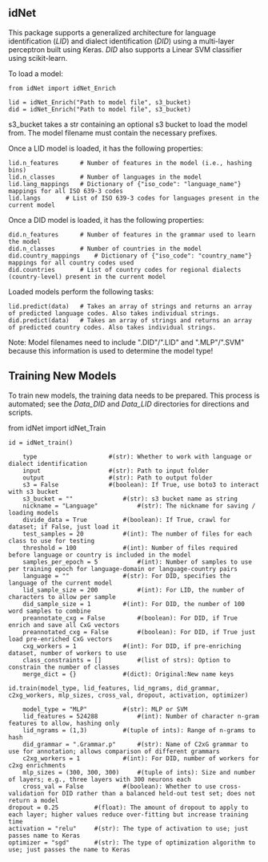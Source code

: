 idNet
--------

This package supports a generalized architecture for language identification (*LID*) and dialect identification (*DID*) using a multi-layer perceptron built using Keras. *DID* also supports a Linear SVM classifier using scikit-learn.

To load a model:

	from idNet import idNet_Enrich
	
	lid = idNet_Enrich("Path to model file", s3_bucket)
	did = idNet_Enrich("Path to model file", s3_bucket)
	
s3_bucket takes a str containing an optional s3 bucket to load the model from. The model filename must contain the necessary prefixes.
	
Once a LID model is loaded, it has the following properties:

	lid.n_features		# Number of features in the model (i.e., hashing bins)
	lid.n_classes		# Number of languages in the model
	lid.lang_mappings	# Dictionary of {"iso_code": "language_name"} mappings for all ISO 639-3 codes
	lid.langs		# List of ISO 639-3 codes for languages present in the current model
	
Once a DID model is loaded, it has the following properties:

	did.n_features		# Number of features in the grammar used to learn the model
	did.n_classes		# Number of countries in the model
	did.country_mappings	# Dictionary of {"iso_code": "country_name"} mappings for all country codes used
	did.countries		# List of country codes for regional dialects (country-level) present in the current model
	
Loaded models perform the following tasks:

	lid.predict(data)	# Takes an array of strings and returns an array of predicted language codes. Also takes individual strings.
	did.predict(data)	# Takes an array of strings and returns an array of predicted country codes. Also takes individual strings.
	
Note: Model filenames need to include ".DID"/".LID" and ".MLP"/".SVM" because this information is used to determine the model type!

Training New Models
----------------------

To train new models, the training data needs to be prepared. This process is automated; see the *Data_DID* and *Data_LID* directories for directions and scripts.

from idNet import idNet_Train

    id = idNet_train()

        type					#(str): Whether to work with language or dialect identification
        input					#(str): Path to input folder
        output					#(str): Path to output folder
        s3 = False				#(boolean): If True, use boto3 to interact with s3 bucket
        s3_bucket = ""				#(str): s3 bucket name as string
        nickname = "Language"			#(str): The nickname for saving / loading models
        divide_data = True			#(boolean): If True, crawl for dataset; if False, just load it
        test_samples = 20			#(int): The number of files for each class to use for testing
        threshold = 100				#(int): Number of files required before language or country is included in the model
        samples_per_epoch = 5			#(int): Number of samples to use per training epoch for language-domain or language-country pairs
        language = ""				#(str): For DID, specifies the language of the current model
        lid_sample_size = 200			#(int): For LID, the number of characters to allow per sample
        did_sample_size	= 1			#(int): For DID, the number of 100 word samples to combine
        preannotate_cxg = False			#(boolean): For DID, if True enrich and save all CxG vectors
        preannotated_cxg = False		#(boolean): For DID, if True just load pre-enriched CxG vectors
        cxg_workers = 1				#(int):	For DID, if pre-enriching dataset, number of workers to use
        class_constraints = []			#(list of strs): Option to constrain the number of classes
        merge_dict = {}				#(dict): Original:New name keys

    id.train(model_type, lid_features, lid_ngrams, did_grammar, c2xg_workers, mlp_sizes, cross_val, dropout, activation, optimizer)

        model_type = "MLP"			#(str): MLP or SVM
        lid_features = 524288			#(int): Number of character n-gram features to allow, hashing only
        lid_ngrams = (1,3)			#(tuple of ints): Range of n-grams to hash
        did_grammar = ".Grammar.p"		#(str): Name of C2xG grammar to use for annotation; allows comparison of different grammars
        c2xg_workers = 1			#(int): For DID, number of workers for c2xg enrichments
        mlp_sizes = (300, 300, 300)		#(tuple of ints): Size and number of layers; e.g., three layers with 300 neurons each
        cross_val = False			#(boolean): Whether to use cross-validation for DID rather than a balanced held-out test set; does not return a model
	dropout = 0.25			#(float): The amount of dropout to apply to each layer; higher values reduce over-fitting but increase training time
	activation = "relu"		#(str): The type of activation to use; just passes name to Keras
	optimizer = "sgd"		#(str): The type of optimization algorithm to use; just passes the name to Keras
